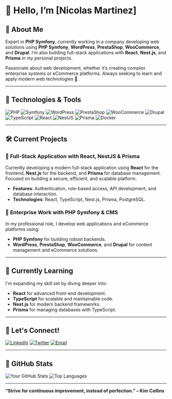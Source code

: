 # 👋 Hello, I’m [Nicolas Martinez]

## 🌟 About Me
Expert in **PHP Symfony**, currently working in a company developing web solutions using **PHP Symfony**, **WordPress**, **PrestaShop**, **WooCommerce**, and **Drupal**. I’m also building full-stack applications with **React**, **Nest.js**, and **Prisma** in my personal projects.

Passionate about web development, whether it’s creating complex enterprise systems or eCommerce platforms. Always seeking to learn and apply modern web technologies 🚀.

---

## 🚀 Technologies & Tools

![PHP](https://img.shields.io/badge/PHP-777BB4?style=for-the-badge&logo=php&logoColor=white)
![Symfony](https://img.shields.io/badge/Symfony-000000?style=for-the-badge&logo=symfony&logoColor=white)
![WordPress](https://img.shields.io/badge/WordPress-21759B?style=for-the-badge&logo=wordpress&logoColor=white)
![PrestaShop](https://img.shields.io/badge/PrestaShop-DF0067?style=for-the-badge&logo=prestashop&logoColor=white)
![WooCommerce](https://img.shields.io/badge/WooCommerce-96588A?style=for-the-badge&logo=woocommerce&logoColor=white)
![Drupal](https://img.shields.io/badge/Drupal-0678BE?style=for-the-badge&logo=drupal&logoColor=white)
![TypeScript](https://img.shields.io/badge/TypeScript-007ACC?style=for-the-badge&logo=typescript&logoColor=white)
![React](https://img.shields.io/badge/React-61DAFB?style=for-the-badge&logo=react&logoColor=white)
![NestJS](https://img.shields.io/badge/NestJS-E0234E?style=for-the-badge&logo=nestjs&logoColor=white)
![Prisma](https://img.shields.io/badge/Prisma-2D3748?style=for-the-badge&logo=prisma&logoColor=white)
![Docker](https://img.shields.io/badge/Docker-2496ED?style=for-the-badge&logo=docker&logoColor=white)

---

## 🛠️ Current Projects
### 🔐 **Full-Stack Application with React, NestJS & Prisma**
Currently developing a modern full-stack application using **React** for the frontend, **Nest.js** for the backend, and **Prisma** for database management. Focused on building a secure, efficient, and scalable platform.

- **Features**: Authentication, role-based access, API development, and database interaction.
- **Technologies**: React, TypeScript, Nest.js, Prisma, PostgreSQL.

### 💼 **Enterprise Work with PHP Symfony & CMS**
In my professional role, I develop web applications and eCommerce platforms using:
- **PHP Symfony** for building robust backends.
- **WordPress**, **PrestaShop**, **WooCommerce**, and **Drupal** for content management and eCommerce solutions.

---

## 🧠 Currently Learning
I'm expanding my skill set by diving deeper into:
- **React** for advanced front-end development.
- **TypeScript** for scalable and maintainable code.
- **Nest.js** for modern backend frameworks.
- **Prisma** for managing databases with TypeScript.

---

## 💬 Let's Connect!
[![LinkedIn](https://img.shields.io/badge/LinkedIn-0077B5?style=for-the-badge&logo=linkedin&logoColor=white)](https://www.linkedin.com/in/tonprofil)
[![Twitter](https://img.shields.io/badge/Twitter-1DA1F2?style=for-the-badge&logo=twitter&logoColor=white)](https://twitter.com/tonprofil)
[![Email](https://img.shields.io/badge/Email-D14836?style=for-the-badge&logo=gmail&logoColor=white)](mailto:tonemail@example.com)

---

## 🎨 GitHub Stats

![Your GitHub Stats](https://github-readme-stats.vercel.app/api?username=tonnom&show_icons=true&theme=radical)
![Top Languages](https://github-readme-stats.vercel.app/api/top-langs/?username=tonnom&layout=compact&theme=radical)

---

**“Strive for continuous improvement, instead of perfection.” – Kim Collins**
